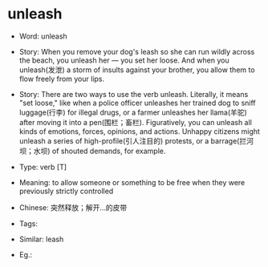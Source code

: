 # unleash

- Word: unleash
- Story: When you remove your dog's leash so she can run wildly across the beach, you unleash her — you set her loose. And when you unleash(发泄) a storm of insults against your brother, you allow them to flow freely from your lips.
- Story: There are two ways to use the verb unleash. Literally, it means "set loose," like when a police officer unleashes her trained dog to sniff luggage(行李) for illegal drugs, or a farmer unleashes her llama(羊驼) after moving it into a pen(围栏；畜栏). Figuratively, you can unleash all kinds of emotions, forces, opinions, and actions. Unhappy citizens might unleash a series of high-profile(引人注目的) protests, or a barrage(拦河坝；水坝) of shouted demands, for example.

- Type: verb [T]
- Meaning: to allow someone or something to be free when they were previously strictly controlled
- Chinese: 突然释放；解开…的皮带
- Tags: 
- Similar: leash
- Eg.: 


